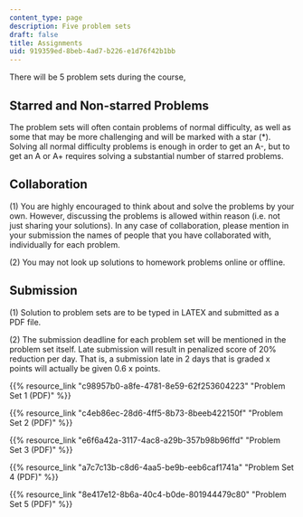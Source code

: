 ```yaml
---
content_type: page
description: Five problem sets
draft: false
title: Assignments
uid: 919359ed-8beb-4ad7-b226-e1d76f42b1bb
---
```

There will be 5 problem sets during the course, 

## Starred and Non-starred Problems

The problem sets will often contain problems of normal difficulty, as well as some that may be more challenging and will be marked with a star (\*). Solving all normal difficulty problems is enough in order to get an A-, but to get an A or A+ requires solving a substantial number of starred problems. 

## Collaboration

(1) You are highly encouraged to think about and solve the problems by your own. However, discussing the problems is allowed within reason (i.e. not just sharing your solutions). In any case of collaboration, please mention in your submission the names of people that you have collaborated with, individually for each problem. 

(2) You may not look up solutions to homework problems online or offline. 

## Submission

(1) Solution to problem sets are to be typed in LATEX and submitted as a PDF file. 

(2) The submission deadline for each problem set will be mentioned in the problem set itself. Late submission will result in penalized score of 20% reduction per day. That is, a submission late in 2 days that is graded x points will actually be given 0.6 x points.

{{% resource_link "c98957b0-a8fe-4781-8e59-62f253604223" "Problem Set 1 (PDF)" %}}

{{% resource_link "c4eb86ec-28d6-4ff5-8b73-8beeb422150f" "Problem Set 2 (PDF)" %}}

{{% resource_link "e6f6a42a-3117-4ac8-a29b-357b98b96ffd" "Problem Set 3 (PDF)" %}}

{{% resource_link "a7c7c13b-c8d6-4aa5-be9b-eeb6caf1741a" "Problem Set 4 (PDF)" %}}

{{% resource_link "8e417e12-8b6a-40c4-b0de-801944479c80" "Problem Set 5 (PDF)" %}}